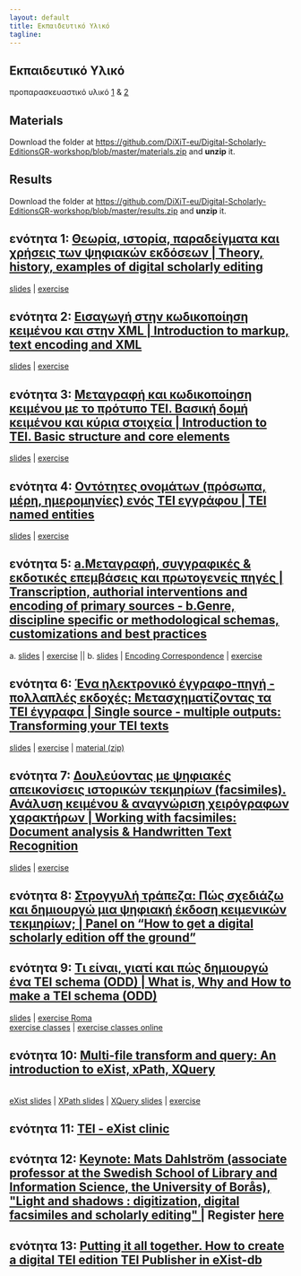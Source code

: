 ```yaml
---
layout: default
title: Εκπαιδευτικό Υλικό 
tagline: 
---
```


## Εκπαιδευτικό Υλικό 
  
προπαρασκευαστικό υλικό <a href="https://github.com/DiXiT-eu/Digital-Scholarly-EditionsGR-workshop/blob/master/getting_started.md">1</a>  & <a href="https://github.com/DiXiT-eu/Digital-Scholarly-EditionsGR-workshop/blob/master/session07/getting_started.md" >2</a> 

## Materials
Download the folder at <https://github.com/DiXiT-eu/Digital-Scholarly-EditionsGR-workshop/blob/master/materials.zip> and **unzip** it.

## Results
Download the folder at <https://github.com/DiXiT-eu/Digital-Scholarly-EditionsGR-workshop/blob/master/results.zip> and **unzip** it.

## ενότητα 1: [Θεωρία, ιστορία, παραδείγματα και χρήσεις των ψηφιακών εκδόσεων | Theory, history, examples of digital scholarly editing](https://github.com/DiXiT-eu/Digital-Scholarly-EditionsGR-workshop/tree/master/session01) 
<a href="">slides</a> | <a href="https://github.com/DiXiT-eu/Digital-Scholarly-EditionsGR-workshop/blob/master/session01/exercise1.Exploringdigitaleditions.pdf">exercise</a> 

## ενότητα 2: [Εισαγωγή στην κωδικοποίηση κειμένου και στην XML | Introduction to markup, text encoding and XML](https://github.com/DiXiT-eu/Digital-Scholarly-EditionsGR-workshop/tree/master/session02)
<a href="https://github.com/DiXiT-eu/Digital-Scholarly-EditionsGR-workshop/blob/master/session02/02.IntroductionMarkup.pdf">slides</a> | <a href="https://github.com/DiXiT-eu/Digital-Scholarly-EditionsGR-workshop/blob/master/session02/exercise2UsingtheoXygenXMLEditor.pdf">exercise</a> 

## ενότητα 3: [Μεταγραφή και κωδικοποίηση κειμένου με το πρότυπο ΤΕΙ. Βασική δομή κειμένου και κύρια στοιχεία | Introduction to TEI. Basic structure and core elements](https://github.com/DiXiT-eu/Digital-Scholarly-EditionsGR-workshop/tree/master/session03)
<a href="http://teipublisher.com/exist/apps/tei-publisher/test/03-TEI-Core.xml?odd=documentation.odd">slides</a> | <a href="https://github.com/DiXiT-eu/Digital-Scholarly-EditionsGR-workshop/blob/master/session03/03-CoreExercise.pdf">exercise</a> 

## ενότητα 4: [Οντότητες ονομάτων (πρόσωπα, μέρη, ημερομηνίες) ενός ΤΕΙ εγγράφου | TEI named entities](https://github.com/DiXiT-eu/Digital-Scholarly-EditionsGR-workshop/tree/master/session04)
<a href="https://github.com/DiXiT-eu/Digital-Scholarly-EditionsGR-workshop/blob/master/session04/04.TEINamedEntities.pdf">slides</a> | <a href="https://github.com/DiXiT-eu/Digital-Scholarly-EditionsGR-workshop/blob/master/session04/exercise4.Namedentities.pdf">exercise</a> 

## ενότητα 5: [a.Μεταγραφή, συγγραφικές & εκδοτικές επεμβάσεις και πρωτογενείς πηγές | Transcription, authorial interventions and encoding of primary sources - b.Genre, discipline specific or methodological schemas, customizations and best practices](https://github.com/DiXiT-eu/Digital-Scholarly-EditionsGR-workshop/tree/master/session05)
a. <a href="https://github.com/DiXiT-eu/Digital-Scholarly-EditionsGR-workshop/blob/master/session05/05a.Transcription_primary%20sources.pdf">slides</a> | <a href="https://github.com/DiXiT-eu/Digital-Scholarly-EditionsGR-workshop/blob/master/session05/exercise5a.Transcriptionofprimarysources.pdf">exercise</a> || b. <a href="https://github.com/DiXiT-eu/Digital-Scholarly-EditionsGR-workshop/blob/master/session05/05b.customizations_best%20practices.pdf">slides</a>  | 
<a href="https://github.com/DiXiT-eu/Digital-Scholarly-EditionsGR-workshop/blob/master/session05/CorrespondenceEncoding.pdf"> Encoding Correspondence</a> | <a href="https://github.com/DiXiT-eu/Digital-Scholarly-EditionsGR-workshop/blob/master/session05/exercise5b.EncodingCorrespondence.pdf">exercise</a> 

## ενότητα 6: [Ένα ηλεκτρονικό έγγραφο-πηγή - πολλαπλές εκδοχές: Μετασχηματίζοντας τα ΤΕΙ έγγραφα | Single source - multiple outputs: Transforming your TEI texts](https://github.com/DiXiT-eu/Digital-Scholarly-EditionsGR-workshop/tree/master/session06)
<a href="https://github.com/DiXiT-eu/Digital-Scholarly-EditionsGR-workshop/raw/master/session06/06.TransformingTEITexts.pdf">slides</a> | <a href="https://github.com/DiXiT-eu/Digital-Scholarly-EditionsGR-workshop/raw/master/session06/Exercise6transformationScenario.pdf">exercise</a> | <a href="https://github.com/DiXiT-eu/Digital-Scholarly-EditionsGR-workshop/raw/master/session06/unit6.zip">material (zip)</a>


## ενότητα 7: [Δουλεύοντας με ψηφιακές απεικονίσεις ιστορικών τεκμηρίων (facsimiles). Ανάλυση κειμένου & αναγνώριση χειρόγραφων χαρακτήρων | Working with facsimiles: Document analysis & Handwritten Text Recognition](https://github.com/DiXiT-eu/Digital-Scholarly-EditionsGR-workshop/tree/master/session07)
<a href=" ">slides</a> | <a href=" ">exercise</a>



## ενότητα 8: [ Στρογγυλή τράπεζα: Πώς σχεδιάζω και δημιουργώ μια ψηφιακή έκδοση κειμενικών τεκμηρίων; | Panel on “How to get a digital scholarly edition off the ground”](https://github.com/DiXiT-eu/Digital-Scholarly-EditionsGR-workshop/tree/master/session08)

## ενότητα 9: [Τι είναι, γιατί και πώς δημιουργώ ένα TEI schema (ODD) | What is, Why  and How to make a TEI schema (ODD)](https://github.com/DiXiT-eu/Digital-Scholarly-EditionsGR-workshop/tree/master/session09)
<a href="https://dixit-eu.github.io/Digital-Scholarly-EditionsGR-workshop/TEIcustomizationSlides.html#/">slides</a> 
| <a href="https://github.com/DiXiT-eu/Digital-Scholarly-EditionsGR-workshop/blob/master/session09/exerciseRoma.pdf">exercise Roma</a><br/>
<a href="https://github.com/DiXiT-eu/Digital-Scholarly-EditionsGR-workshop/blob/master/session09/exerciseClasses.pdf">exercise classes</a> | <a href="https://www.proprofs.com/quiz-school/story.php?title=mtg5mtm2nqnm6r">exercise classes online</a>

## ενότητα 10: [Multi-file transform and query: An introduction to eXist, xPath, XQuery](https://github.com/DiXiT-eu/Digital-Scholarly-EditionsGR-workshop/tree/master/session10)
<br/>
<a href="https://github.com/DiXiT-eu/Digital-Scholarly-EditionsGR-workshop/blob/master/session10/10-eXist.pdf">eXist slides</a> 
| <a href="https://github.com/DiXiT-eu/Digital-Scholarly-EditionsGR-workshop/blob/master/session10/10-XPath.pdf">XPath slides</a> 
| <a href="https://github.com/DiXiT-eu/Digital-Scholarly-EditionsGR-workshop/blob/master/session10/10-XQuery.pdf">XQuery slides</a> 
| <a href="https://github.com/DiXiT-eu/Digital-Scholarly-EditionsGR-workshop/blob/master/session10/10-XPathExercise.pdf">exercise</a> 


## ενότητα 11: [TEI - eXist clinic](https://github.com/DiXiT-eu/Digital-Scholarly-EditionsGR-workshop/tree/master/session11)

## ενότητα 12: [Keynote: Mats Dahlström (associate professor at the Swedish School of Library and Information Science, the University of Borås), "Light and shadows : digitization, digital facsimiles and scholarly editing" |](https://github.com/DiXiT-eu/Digital-Scholarly-EditionsGR-workshop/tree/master/session12) Register <a href="https://www.eventbrite.com/e/light-and-shadows-digitization-digital-facsimiles-and-scholarly-editing-keynote-lecture-mats-tickets-33520161706?aff=eac2">here </a>

## ενότητα 13: [Putting it all together. How to create a digital TEI edition TEI Publisher in eXist-db](https://github.com/DiXiT-eu/Digital-Scholarly-EditionsGR-workshop/tree/master/session13)

